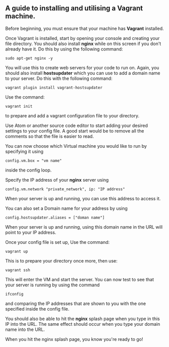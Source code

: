 ## A guide to installing and utilising a Vagrant machine.

Before beginning, you must ensure that your machine has **Vagrant** installed.

Once Vagrant is installed, start by opening your console and creating your file directory. You should also install **nginx** while on this screen if you don't already have it. Do this by using the following command:


```
sudo apt-get nginx -y
```


You will use this to create web servers for your code to run on.
Again, you should also install **hostsupdater** which you can use to add a domain name to your server. Do this with the following command:
```
vagrant plugin install vagrant-hostsupdater
```

Use the command:
```
vagrant init
```
to prepare and add a vagrant configuration file to your directory.

Use Atom or another source code editor to start adding your desired settings to your config file. A good start would be to remove all the comments so that the file is easier to read.

You can now choose which Virtual machine you would like to run by specifying it using
```
config.vm.box = "vm name"
```
inside the config loop.

Specify the IP address of your **nginx** server using
```
config.vm.network "private_network", ip: "IP address"
```
When your server is up and running, you can use this address to access it.

You can also set a Domain name for your address by using
```
config.hostsupdater.aliases = ["doman name"]
```

When your server is up and running, using this domain name in the URL will point to your IP address.

Once your config file is set up, Use the command:

```
vagrant up
```
This is to prepare your directory once more, then use:

```
vagrant ssh
```

This will enter the VM and start the server.
You can now test to see that your server is running by using the command
```
ifconfig
```
and comparing the IP addresses that are shown to you with the one specified inside the config file.

You should also be able to hit the **nginx** splash page when you type in this IP into the URL. The same effect should occur when you type your domain name into the URL.

When you hit the nginx splash page, you know you're ready to go!
